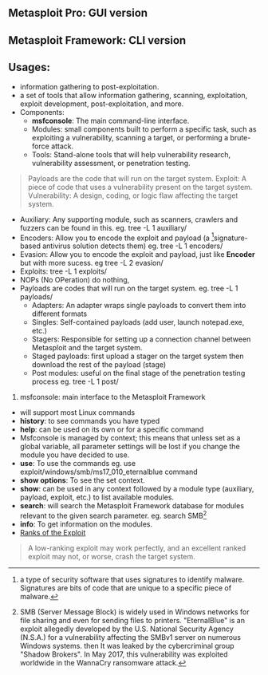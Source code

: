 ## Metasploit Pro: GUI version
## Metasploit Framework: CLI version

## Usages:
- information gathering to post-exploitation.
- a set of tools that allow information gathering, scanning, exploitation, exploit development, post-exploitation, and more.
- Components:
  - **msfconsole**: The main command-line interface.
  - Modules: small components built to perform a specific task, such as exploiting a vulnerability, scanning a target, or performing a brute-force attack.
  - Tools: Stand-alone tools that will help vulnerability research, vulnerability assessment, or penetration testing.

> Payloads are the code that will run on the target system.
> Exploit: A piece of code that uses a vulnerability present on the target system.
> Vulnerability: A design, coding, or logic flaw affecting the target system.

- Auxiliary: Any supporting module, such as scanners, crawlers and fuzzers can be found in this. eg. tree -L 1 auxiliary/
- Encoders: Allow you to encode the exploit and payload (a [^1]signature-based antivirus solution detects them) eg. tree -L 1 encoders/
- Evasion: Allow you to encode the exploit and payload, just like **Encoder** but with more sucess. eg tree -L 2 evasion/
- Exploits: tree -L 1 exploits/
- NOPs (No OPeration) do nothing, 
- Payloads are codes that will run on the target system. eg. tree -L 1 payloads/
  - Adapters: An adapter wraps single payloads to convert them into different formats
  - Singles: Self-contained payloads (add user, launch notepad.exe, etc.)
  - Stagers: Responsible for setting up a connection channel between Metasploit and the target system.
  - Staged payloads: first upload a stager on the target system then download the rest of the payload (stage)
  - Post modules: useful on the final stage of the penetration testing process eg. tree -L 1 post/

1. msfconsole: main interface to the Metasploit Framework
- will support most Linux commands
- **history**: to see commands you have typed
- **help**: can be used on its own or for a specific command
- Msfconsole is managed by context; this means that unless set as a global variable, all parameter settings will be lost if you change the module you have decided to use.
- **use**: To use the commands eg. use exploit/windows/smb/ms17_010_eternalblue command
- **show options**: To see the set context.
- **show**: can be used in any context followed by a module type (auxiliary, payload, exploit, etc.) to list available modules.
- **search**: will search the Metasploit Framework database for modules relevant to the given search parameter. eg. search SMB[^2]
- **info**: To get information on the modules.
- [Ranks of the Exploit](https://github.com/rapid7/metasploit-framework/wiki/Exploit-Ranking)

> A low-ranking exploit may work perfectly, and an excellent ranked exploit may not, or worse, crash the target system.
  


















[^1]: a type of security software that uses signatures to identify malware. Signatures are bits of code that are unique to a specific piece of malware.
[^2]: SMB (Server Message Block) is widely used in Windows networks for file sharing and even for sending files to printers. "EternalBlue" is an exploit allegedly developed by the U.S. National Security Agency (N.S.A.) for a vulnerability affecting the SMBv1 server on numerous Windows systems. then It was leaked by the cybercriminal group "Shadow Brokers". In May 2017, this vulnerability was exploited worldwide in the WannaCry ransomware attack.
